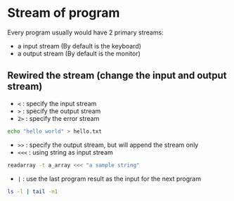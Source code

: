 # Stream of program

Every program usually would have 2 primary streams:

* a input stream (By default is the keyboard)
* a output stream (By default is the monitor)

## Rewired the stream (change the input and output stream)

* `<` : specify the input stream
* `>` : specify the output stream
* `2>` : specify the error stream

```sh
echo "hello world" > hello.txt
```

* `>>` : specify the output stream, but will append the stream only
* `<<<` : using string as input stream

```sh
readarray -t a_array <<< "a sample string"
```

* `|` : use the last program result as the input for the next program

```sh
ls -l | tail -n1
```

